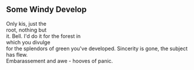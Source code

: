 Some Windy Develop
------------------
Only kis, just the  
root, nothing but  
it. Bell. I'd do it for the forest in  
which you divulge  
for the splendors of green you've developed. Sincerity is gone, the subject has flew.  
Embarassement and awe - hooves of panic.  
